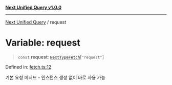 [**Next Unified Query v1.0.0**](../README.md)

***

[Next Unified Query](../globals.md) / request

# Variable: request

> `const` **request**: [`NextTypeFetch`](../interfaces/NextTypeFetch.md)\[`"request"`\]

Defined in: [fetch.ts:12](https://github.com/newExpand/next-unified-query/blob/main/packages/core/src/fetch.ts#L12)

기본 요청 메서드 - 인스턴스 생성 없이 바로 사용 가능
